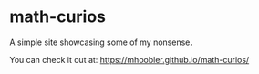 # math-curios

A simple site showcasing some of my nonsense.

You can check it out at: https://mhoobler.github.io/math-curios/
